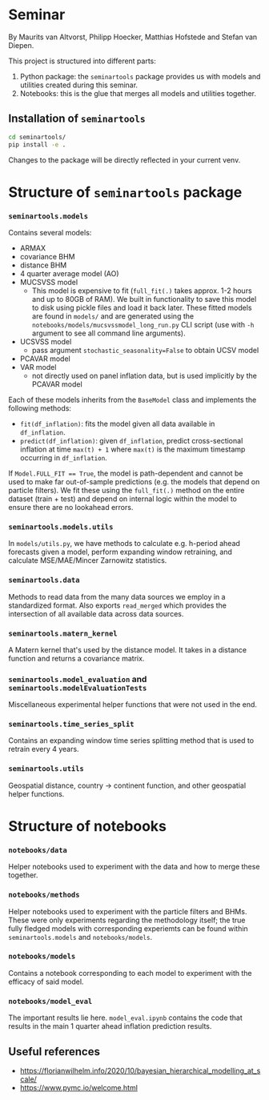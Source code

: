 # Seminar
By Maurits van Altvorst, Philipp Hoecker, Matthias Hofstede and Stefan van Diepen.

This project is structured into different parts:

1. Python package: the `seminartools` package provides us with models and utilities created during this seminar.
2. Notebooks: this is the glue that merges all models and utilities together. 

## Installation of `seminartools`

```bash
cd seminartools/
pip install -e .
```

Changes to the package will be directly reflected in your current venv.

# Structure of `seminartools` package
### `seminartools.models`
Contains several models:
- ARMAX
- covariance BHM
- distance BHM
- 4 quarter average model (AO)
- MUCSVSS model
    - This model is expensive to fit (`full_fit(.)` takes approx. 1-2 hours and up to 80GB of RAM). We built in functionality to save this model to disk using pickle files and load it back later. These fitted models are found in `models/` and are generated using the `notebooks/models/mucsvssmodel_long_run.py` CLI script (use with `-h` argument to see all command line arguments). 
- UCSVSS model
    - pass argument `stochastic_seasonality=False` to obtain UCSV model
- PCAVAR model
- VAR model
    - not directly used on panel inflation data, but is used implicitly by the PCAVAR model

Each of these models inherits from the `BaseModel` class and implements the following methods:
- `fit(df_inflation)`: fits the model given all data available in `df_inflation`. 
- `predict(df_inflation)`: given `df_inflation`, predict cross-sectional inflation at time `max(t) + 1` where `max(t)` is the maximum timestamp occurring in `df_inflation`. 

If `Model.FULL_FIT == True`, the model is path-dependent and cannot be used to make far out-of-sample predictions (e.g. the models that depend on particle filters). We fit these using the `full_fit(.)` method on the entire dataset (train + test) and depend on internal logic within the model to ensure there are no lookahead errors. 

### `seminartools.models.utils`
In `models/utils.py`, we have methods to calculate e.g. h-period ahead forecasts given a model, perform expanding window retraining, and calculate MSE/MAE/Mincer Zarnowitz statistics. 

### `seminartools.data`
Methods to read data from the many data sources we employ in a standardized format. Also exports `read_merged` which provides the intersection of all available data across data sources.

### `seminartools.matern_kernel`
A Matern kernel that's used by the distance model. It takes in a distance function and returns a covariance matrix.

### `seminartools.model_evaluation` and `seminartools.modelEvaluationTests`
Miscellaneous experimental helper functions that were not used in the end.

### `seminartools.time_series_split`
Contains an expanding window time series splitting method that is used to retrain every 4 years.

### `seminartools.utils`
Geospatial distance, country -> continent function, and other geospatial helper functions.

# Structure of notebooks
### `notebooks/data`
Helper notebooks used to experiment with the data and how to merge these together.

### `notebooks/methods`
Helper notebooks used to experiment with the particle filters and BHMs. These were only experiments regarding the methodology itself; the true fully fledged models with corresponding experiemts can be found within `seminartools.models` and `notebooks/models`.

### `notebooks/models`
Contains a notebook corresponding to each model to experiment with the efficacy of said model. 

### `notebooks/model_eval`
The important results lie here. `model_eval.ipynb` contains the code that results in the main 1 quarter ahead inflation prediction results. 


## Useful references
- https://florianwilhelm.info/2020/10/bayesian_hierarchical_modelling_at_scale/
- https://www.pymc.io/welcome.html
